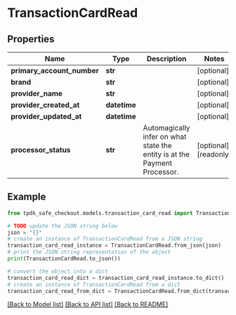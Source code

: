 # TransactionCardRead



## Properties

Name | Type | Description | Notes
------------ | ------------- | ------------- | -------------
**primary_account_number** | **str** |  | [optional] 
**brand** | **str** |  | [optional] 
**provider_name** | **str** |  | [optional] 
**provider_created_at** | **datetime** |  | [optional] 
**provider_updated_at** | **datetime** |  | [optional] 
**processor_status** | **str** | Automagically infer on what state the entity is at the Payment Processor. | [optional] [readonly] 

## Example

```python
from tpdk_safe_checkout.models.transaction_card_read import TransactionCardRead

# TODO update the JSON string below
json = "{}"
# create an instance of TransactionCardRead from a JSON string
transaction_card_read_instance = TransactionCardRead.from_json(json)
# print the JSON string representation of the object
print(TransactionCardRead.to_json())

# convert the object into a dict
transaction_card_read_dict = transaction_card_read_instance.to_dict()
# create an instance of TransactionCardRead from a dict
transaction_card_read_from_dict = TransactionCardRead.from_dict(transaction_card_read_dict)
```
[[Back to Model list]](../README.md#documentation-for-models) [[Back to API list]](../README.md#documentation-for-api-endpoints) [[Back to README]](../README.md)


